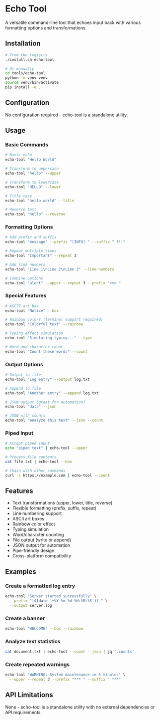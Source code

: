 # Echo Tool

A versatile command-line tool that echoes input back with various formatting options and transformations.

## Installation

```bash
# From the registry
./install.sh echo-tool

# Or manually
cd tools/echo-tool
python -m venv venv
source venv/bin/activate
pip install -e .
```

## Configuration

No configuration required - echo-tool is a standalone utility.

## Usage

### Basic Commands

```bash
# Basic echo
echo-tool "Hello World"

# Transform to uppercase
echo-tool "hello" --upper

# Transform to lowercase
echo-tool "HELLO" --lower

# Title case
echo-tool "hello world" --title

# Reverse text
echo-tool "hello" --reverse
```

### Formatting Options

```bash
# Add prefix and suffix
echo-tool "message" --prefix "[INFO] " --suffix " !!!"

# Repeat multiple times
echo-tool "Important" --repeat 3

# Add line numbers
echo-tool "Line 1\nLine 2\nLine 3" --line-numbers

# Combine options
echo-tool "alert" --upper --repeat 3 --prefix ">>> "
```

### Special Features

```bash
# ASCII art box
echo-tool "Notice" --box

# Rainbow colors (terminal support required)
echo-tool "Colorful text" --rainbow

# Typing effect simulation
echo-tool "Simulating typing..." --type

# Word and character count
echo-tool "Count these words" --count
```

### Output Options

```bash
# Output to file
echo-tool "Log entry" --output log.txt

# Append to file
echo-tool "Another entry" --append log.txt

# JSON output (great for automation)
echo-tool "data" --json

# JSON with counts
echo-tool "analyze this text" --json --count
```

### Piped Input

```bash
# Accept piped input
echo "piped text" | echo-tool --upper

# Process file contents
cat file.txt | echo-tool --box

# Chain with other commands
curl -s https://example.com | echo-tool --count
```

## Features

- Text transformations (upper, lower, title, reverse)
- Flexible formatting (prefix, suffix, repeat)
- Line numbering support
- ASCII art boxes
- Rainbow color effect
- Typing simulation
- Word/character counting
- File output (write or append)
- JSON output for automation
- Pipe-friendly design
- Cross-platform compatibility

## Examples

### Create a formatted log entry
```bash
echo-tool "Server started successfully" \
  --prefix "[$(date '+%Y-%m-%d %H:%M:%S')] " \
  --output server.log
```

### Create a banner
```bash
echo-tool "WELCOME" --box --rainbow
```

### Analyze text statistics
```bash
cat document.txt | echo-tool --count --json | jq '.counts'
```

### Create repeated warnings
```bash
echo-tool "WARNING: System maintenance in 5 minutes" \
  --upper --repeat 3 --prefix "*** " --suffix " ***"
```

## API Limitations

None - echo-tool is a standalone utility with no external dependencies or API requirements.